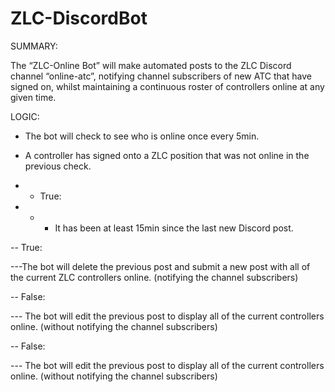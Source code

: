 # ZLC-DiscordBot

SUMMARY:

The “ZLC-Online Bot” will make automated posts to the ZLC Discord channel “online-atc”, notifying channel subscribers of new ATC that have signed on, whilst maintaining a continuous roster of controllers online at any given time.



LOGIC:

- The bot will check to see who is online once every 5min.

- A controller has signed onto a ZLC position that was not online in the previous check.

- - True:

- - - It has been at least 15min since the last new Discord post.

-- True:

---The bot will delete the previous post and submit a new post with all of the current ZLC controllers online. (notifying the channel subscribers)

-- False:

--- The bot will edit the previous post to display all of the current controllers online. (without notifying the channel subscribers)

-- False:

--- The bot will edit the previous post to display all of the current controllers online. (without notifying the channel subscribers)
